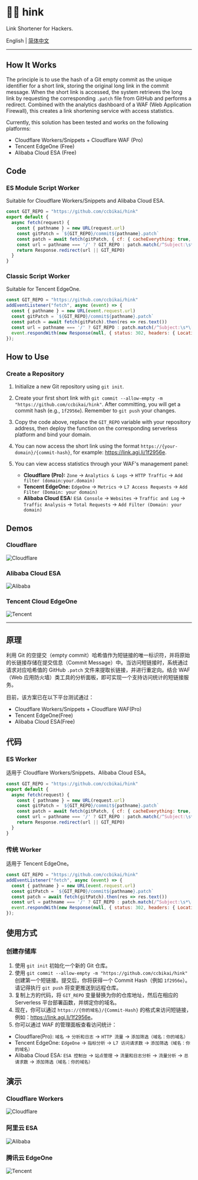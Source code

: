 # 🥷🏻 hink

Link Shortener for Hackers.

English | [简体中文](#原理)

----

## How It Works

The principle is to use the hash of a Git empty commit as the unique identifier for a short link, storing the original long link in the commit message. When the short link is accessed, the system retrieves the long link by requesting the corresponding `.patch` file from GitHub and performs a redirect. Combined with the analytics dashboard of a WAF (Web Application Firewall), this creates a link shortening service with access statistics.

Currently, this solution has been tested and works on the following platforms:

- Cloudflare Workers/Snippets + Cloudflare WAF (Pro)
- Tencent EdgeOne (Free)
- Alibaba Cloud ESA (Free)

## Code

### ES Module Script Worker

Suitable for Cloudflare Workers/Snippets and Alibaba Cloud ESA.

```js
const GIT_REPO = "https://github.com/ccbikai/hink"
export default {
  async fetch(request) {
    const { pathname } = new URL(request.url)
    const gitPatch = `${GIT_REPO}/commit${pathname}.patch`
    const patch = await fetch(gitPatch, { cf: { cacheEverything: true, cacheTtlByStatus: { '200-299': 86400 } }}).then(res => res.text())
    const url = pathname === '/' ? GIT_REPO : patch.match(/^Subject:\s*\[PATCH\](.*)$/m)?.[1]?.trim()
    return Response.redirect(url || GIT_REPO)
  }
}
```

### Classic Script Worker

Suitable for Tencent EdgeOne.

```js
const GIT_REPO = "https://github.com/ccbikai/hink"
addEventListener("fetch", async (event) => {
  const { pathname } = new URL(event.request.url)
  const gitPatch = `${GIT_REPO}/commit${pathname}.patch`
  const patch = await fetch(gitPatch).then(res => res.text())
  const url = pathname === '/' ? GIT_REPO : patch.match(/^Subject:\s*\[PATCH\](.*)$/m)?.[1]?.trim()
  event.respondWith(new Response(null, { status: 302, headers: { Location: url || GIT_REPO } }))
});
```

## How to Use

### Create a Repository

1. Initialize a new Git repository using `git init`.
2. Create your first short link with `git commit --allow-empty -m "https://github.com/ccbikai/hink"`. After committing, you will get a commit hash (e.g., `1f2956e`). Remember to `git push` your changes.
3. Copy the code above, replace the `GIT_REPO` variable with your repository address, then deploy the function on the corresponding serverless platform and bind your domain.
4. You can now access the short link using the format `https://{your-domain}/{commit-hash}`, for example: <https://link.agi.li/1f2956e>.
5. You can view access statistics through your WAF's management panel:

    - **Cloudflare (Pro):** `Zone` -> `Analytics & Logs` -> `HTTP Traffic` -> `Add filter (domain:your.domain)`
    - **Tencent EdgeOne:** `EdgeOne` -> `Metrics` -> `L7 Access Requests` -> `Add Filter (Domain: your domain)`
    - **Alibaba Cloud ESA:** `ESA Console` -> `Websites` -> `Traffic and Log` -> `Traffic Analysis` -> `Total Requests` -> `Add Filter (Domain: your domain)`

## Demos

### Cloudflare

![Cloudflare](https://github.com/user-attachments/assets/379befe9-b757-4112-a9ca-48cf24fa997e)

### Alibaba Cloud ESA

![Alibaba](https://github.com/user-attachments/assets/9b6f9de8-4895-47da-903e-7671c521d9e4)

### Tencent Cloud EdgeOne

![Tencent](https://github.com/user-attachments/assets/cabb9767-0182-4457-859e-006d540c4457)

----

## 原理

利用 Git 的空提交（empty commit）哈希值作为短链接的唯一标识符，并将原始的长链接存储在提交信息（Commit Message）中。当访问短链接时，系统通过请求对应哈希值的 GitHub `.patch` 文件来提取长链接，并进行重定向。结合 WAF（Web 应用防火墙）类工具的分析面板，即可实现一个支持访问统计的短链接服务。

目前，该方案已在以下平台测试通过：

- Cloudflare Workers/Snippets + Cloudflare WAF(Pro)
- Tencent EdgeOne(Free)
- Alibaba Cloud ESA(Free)

## 代码

### ES Worker

适用于 Cloudflare Workers/Snippets、Alibaba Cloud ESA。

```js
const GIT_REPO = "https://github.com/ccbikai/hink"
export default {
  async fetch(request) {
    const { pathname } = new URL(request.url)
    const gitPatch = `${GIT_REPO}/commit${pathname}.patch`
    const patch = await fetch(gitPatch, { cf: { cacheEverything: true, cacheTtlByStatus: { '200-299': 86400 } }}).then(res => res.text())
    const url = pathname === '/' ? GIT_REPO : patch.match(/^Subject:\s*\[PATCH\](.*)$/m)?.[1]?.trim()
    return Response.redirect(url || GIT_REPO)
  }
}
```

### 传统 Worker

适用于 Tencent EdgeOne。

```js
const GIT_REPO = "https://github.com/ccbikai/hink"
addEventListener("fetch", async (event) => {
  const { pathname } = new URL(event.request.url)
  const gitPatch = `${GIT_REPO}/commit${pathname}.patch`
  const patch = await fetch(gitPatch).then(res => res.text())
  const url = pathname === '/' ? GIT_REPO : patch.match(/^Subject:\s*\[PATCH\](.*)$/m)?.[1]?.trim()
  event.respondWith(new Response(null, { status: 302, headers: { Location: url || GIT_REPO } }))
});
```

## 使用方式

### 创建存储库

1. 使用 `git init` 初始化一个新的 Git 仓库。
2. 使用 `git commit --allow-empty -m "https://github.com/ccbikai/hink"` 创建第一个短链接。提交后，你将获得一个 Commit Hash（例如 `1f2956e`）。请记得执行 `git push` 将变更推送到远程仓库。
3. 复制上方的代码，将 `GIT_REPO` 变量替换为你的仓库地址，然后在相应的 Serverless 平台部署函数，并绑定你的域名。
4. 现在，你可以通过 `https://{你的域名}/{Commit-Hash}` 的格式来访问短链接，例如：<https://link.agi.li/1f2956e>。
5. 你可以通过 WAF 的管理面板查看访问统计：

- Cloudflare(Pro): `域名` -> `分析和日志` -> `HTTP 流量` -> `添加筛选（域名：你的域名）`
- Tencent EdgeOne: `EdgeOne` -> `指标分析` -> `L7 访问请求数` -> `添加筛选（域名：你的域名）`
- Alibaba Cloud ESA: `ESA 控制台` -> `站点管理` -> `流量和日志分析` -> `流量分析` -> `总请求数` -> `添加筛选（域名：你的域名）`

## 演示

### Cloudflare Workers

![Cloudflare](https://github.com/user-attachments/assets/379befe9-b757-4112-a9ca-48cf24fa997e)

### 阿里云 ESA

![Alibaba](https://github.com/user-attachments/assets/9b6f9de8-4895-47da-903e-7671c521d9e4)

### 腾讯云 EdgeOne

![Tencent](https://github.com/user-attachments/assets/cabb9767-0182-4457-859e-006d540c4457)
